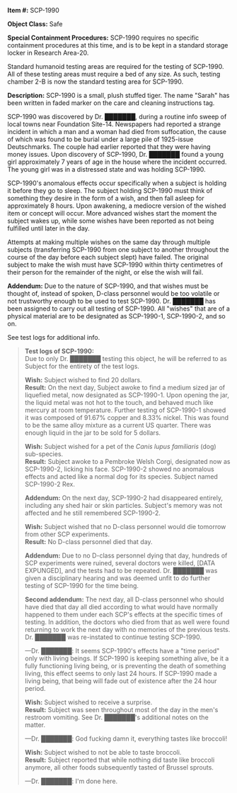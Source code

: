 **Item #:** SCP-1990

**Object Class:** Safe

**Special Containment Procedures:** SCP-1990 requires no specific containment procedures at this time, and is to be kept in a standard storage locker in Research Area-20.

Standard humanoid testing areas are required for the testing of SCP-1990. All of these testing areas must require a bed of any size. As such, testing chamber 2-B is now the standard testing area for SCP-1990.

**Description:** SCP-1990 is a small, plush stuffed tiger. The name "Sarah" has been written in faded marker on the care and cleaning instructions tag.

SCP-1990 was discovered by Dr. ███████, during a routine info sweep of local towns near Foundation Site-14. Newspapers had reported a strange incident in which a man and a woman had died from suffocation, the cause of which was found to be burial under a large pile of 1925-issue Deutschmarks. The couple had earlier reported that they were having money issues. Upon discovery of SCP-1990, Dr. ███████ found a young girl approximately 7 years of age in the house where the incident occurred. The young girl was in a distressed state and was holding SCP-1990.

SCP-1990's anomalous effects occur specifically when a subject is holding it before they go to sleep. The subject holding SCP-1990 must think of something they desire in the form of a wish, and then fall asleep for approximately 8 hours. Upon awakening, a mediocre version of the wished item or concept will occur. More advanced wishes start the moment the subject wakes up, while some wishes have been reported as not being fulfilled until later in the day.

Attempts at making multiple wishes on the same day through multiple subjects (transferring SCP-1990 from one subject to another throughout the course of the day before each subject slept) have failed. The original subject to make the wish must have SCP-1990 within thirty centimetres of their person for the remainder of the night, or else the wish will fail.

**Addendum:** Due to the nature of SCP-1990, and that wishes must be thought of, instead of spoken, D-class personnel would be too volatile or not trustworthy enough to be used to test SCP-1990. Dr. ███████ has been assigned to carry out all testing of SCP-1990. All "wishes" that are of a physical material are to be designated as SCP-1990-1, SCP-1990-2, and so on.

See test logs for additional info.

> **Test logs of SCP-1990:**  
> Due to only Dr. ███████ testing this object, he will be referred to as Subject for the entirety of the test logs.
> 
> **Wish:** Subject wished to find 20 dollars.  
> **Result:** On the next day, Subject awoke to find a medium sized jar of liquefied metal, now designated as SCP-1990-1. Upon opening the jar, the liquid metal was not hot to the touch, and behaved much like mercury at room temperature. Further testing of SCP-1990-1 showed it was composed of 91.67% copper and 8.33% nickel. This was found to be the same alloy mixture as a current US quarter. There was enough liquid in the jar to be sold for 5 dollars.
> 
> **Wish:** Subject wished for a pet of the _Canis lupus familiaris_ (dog) sub-species.  
> **Result:** Subject awoke to a Pembroke Welsh Corgi, designated now as SCP-1990-2, licking his face. SCP-1990-2 showed no anomalous effects and acted like a normal dog for its species. Subject named SCP-1990-2 Rex.
> 
> **Addendum:** On the next day, SCP-1990-2 had disappeared entirely, including any shed hair or skin particles. Subject's memory was not affected and he still remembered SCP-1990-2.
> 
> **Wish:** Subject wished that no D-class personnel would die tomorrow from other SCP experiments.  
> **Result:** No D-class personnel died that day.
> 
> **Addendum:** Due to no D-class personnel dying that day, hundreds of SCP experiments were ruined, several doctors were killed, \[DATA EXPUNGED\], and the tests had to be repeated. Dr. ███████ was given a disciplinary hearing and was deemed unfit to do further testing of SCP-1990 for the time being.
> 
> **Second addendum:** The next day, all D-class personnel who should have died that day all died according to what would have normally happened to them under each SCP's effects at the specific times of testing. In addition, the doctors who died from that as well were found returning to work the next day with no memories of the previous tests. Dr. ███████ was re-instated to continue testing SCP-1990.
> 
> —Dr. ███████: It seems SCP-1990's effects have a "time period" only with living beings. If SCP-1990 is keeping something alive, be it a fully functioning living being, or is preventing the death of something living, this effect seems to only last 24 hours. If SCP-1990 made a living being, that being will fade out of existence after the 24 hour period.
> 
> **Wish:** Subject wished to receive a surprise.  
> **Result:** Subject was seen throughout most of the day in the men's restroom vomiting. See Dr. ███████'s additional notes on the matter.
> 
> —Dr. ███████: God fucking damn it, everything tastes like broccoli!
> 
> **Wish:** Subject wished to not be able to taste broccoli.  
> **Result:** Subject reported that while nothing did taste like broccoli anymore, all other foods subsequently tasted of Brussel sprouts.
> 
> —Dr. ███████: I'm done here.